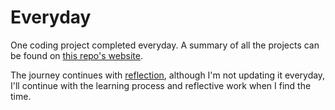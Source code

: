 # Everyday
One coding project completed everyday. A summary of all the projects can be found on [this repo's website](https://jhancock532.github.io/everydays/).

The journey continues with [reflection](https://github.com/jhancock532/reflection), although I'm not updating it everyday, I'll continue with the learning process and reflective work when I find the time. 
